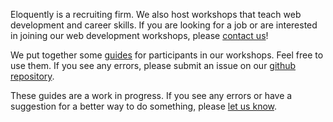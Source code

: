 Eloquently is a recruiting firm. We also host workshops that teach web development and career skills. If you are looking for a job or are interested in joining our web development workshops, please [contact us](/index#contact)!

We put together some [guides](/guides/index) for participants in our workshops. Feel free to use them. If you see any errors, please submit an issue on our [github repository](https://github.com/eloquently/eloquently.github.io).

These guides are a work in progress. If you see any errors or have a suggestion for a better way to do something, please [let us know](/index#contact).
